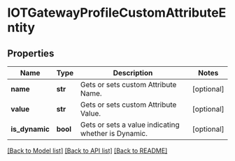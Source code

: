 # IOTGatewayProfileCustomAttributeEntity

## Properties
Name | Type | Description | Notes
------------ | ------------- | ------------- | -------------
**name** | **str** | Gets or sets custom Attribute Name. | [optional] 
**value** | **str** | Gets or sets custom Attribute Value. | [optional] 
**is_dynamic** | **bool** | Gets or sets a value indicating whether is Dynamic. | [optional] 

[[Back to Model list]](../README.md#documentation-for-models) [[Back to API list]](../README.md#documentation-for-api-endpoints) [[Back to README]](../README.md)


